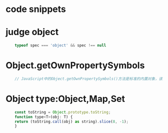code snippets
==

judge object
====

```javascript
    typeof spec === 'object' && spec !== null
```



Object.getOwnPropertySymbols
====

```javascript
    // JavaScript中的Object.getOwnPropertySymbols()方法是标准的内置对象，该对象返回给定对象中存在的所有符号属性的数组
```

Object type:Object,Map,Set
====

```javascript
    const toString = Object.prototype.toString;
    function type<T>(obj: T) {
    return (toString.call(obj) as string).slice(8, -1);
    }
```